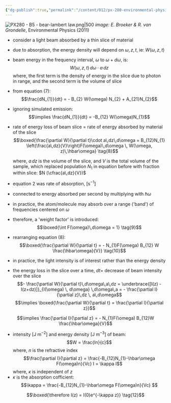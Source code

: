 ```yaml
---
{"dg-publish":true,"permalink":"/content/012/px-280-environmental-physics/b-light-and-matter/px-280-b5-bear-lambert-law/","noteIcon":"1","created":"2025-01-16T11:07:37.553+00:00","updated":"2025-01-16T11:38:06.329+00:00"}
---
```


![PX280 - B5 - bear-lambert law.png|500](/img/user/pics/PX280%20-%20B5%20-%20bear-lambert%20law.png)
*image: E. Broeker & R. van Grondelle*, Environmental Physics (2011)

- consider a light beam absorbed by a thin slice of material
- due to absorption, the energy density will depend on $\omega, z, t$, ie: $W(\omega, z, t)$ 
- beam energy in the frequency interval, $\omega$ to $\omega + d\omega$, is:
 $$W(\omega, z, t) \,d\omega \cdot a\,dz$$
	where, the first term is the density of energy in the slice due to photon in range, and the second term is the volume of slice

- from equation $(7):$
$$\frac{dN_{1}}{dt} = - B_{2} W(\omega) N_{2} + A_{21}N_{2}$$

- ignoring simulated emission:
$$\implies \frac{dN_{1}}{dt} = -B_{12} W(\omega)N_{1}$$
- rate of energy loss of beam  slice = rate of energy absorbed by material of the slice
$$\boxed{\frac{\partial W}{\partial t}\cdot a\,dz\,d\omega  = B_{12}N_{1} \left(\frac{a\,dz}{V}\right)F(\omega)\,d\omega \, W(\omega, z)\,\hbar\omega} \tag{8}$$

	where, $a\,dz$ is the volume of the slice, and $V$ is the total volume of the sample, which replaced population $N_1$ in equation before with fraction within slice: $N (\cfrac{a\,dz}{V})$

- equation $2$ was rate of absorption, $[\text{s}^{-1}]$
- connected to energy absorbed per second by multiplying with $\hbar \omega$

- in practice, the atom/molecule may absorb over a range ('band') of frequencies centered on $\omega$
- therefore, a 'weight factor' is introduced:
$$\boxed{\int F(\omega)\,d\omega = 1} \tag{9}$$

- rearranging equation $(8):$
$$\boxed{\frac{\partial W}{\partial t} = - N_{1}F(\omega) B_{12} W \frac{\hbar\omega}{V}} \tag{10}$$

- in practice, the light intensity is of interest rather than the energy density

- the energy loss in the slice over a time, $dt =$ decrease of beam intensity over the slice
$$- \frac{\partial W}{\partial t}\,d\omega\,a\,dz = \underbrace{[I(z) - I(z+dz)]}_{I(\omega) \, d\omega} \,d\omega\,a = - \frac{\partial I}{\partial z}\,dz \, a\,d\omega$$
$$\implies \boxed{\frac{\partial W}{\partial t} = \frac{\partial I}{\partial z}}$$

$$\implies \frac{\partial I}{\partial z} = - N_{1}F(\omega) B_{12}W \frac{\hbar\omega}{V}$$
- intensity $[\text{J m}^{-2}]$ and energy density ${} [\text{J m}^{-3}]$ of beam:
$$W = \frac{In}{c}$$
	where, $n$ is the refractive index
$$\frac{\partial I}{\partial z}  = \frac{-B_{12}N_{1}-\hbar\omega F(\omega)n}{Vc} I = \kappa I$$
	where, $\kappa$ is independent of $z$
- $\kappa$ is the absorption cofficient:
$$\kappa = \frac{-B_{12}N_{1}-\hbar\omega F(\omega)n}{Vc} $$

$$\boxed{\therefore I(z) = I(0)e^{-\kappa z}} \tag{12}$$

